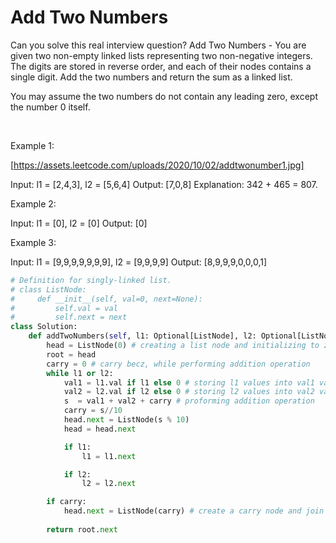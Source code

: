 # Add Two Numbers

Can you solve this real interview question? Add Two Numbers - You are given two non-empty linked lists representing two non-negative integers. The digits are stored in reverse order, and each of their nodes contains a single digit. Add the two numbers and return the sum as a linked list.

You may assume the two numbers do not contain any leading zero, except the number 0 itself.

 

Example 1:

[https://assets.leetcode.com/uploads/2020/10/02/addtwonumber1.jpg]


Input: l1 = [2,4,3], l2 = [5,6,4]
Output: [7,0,8]
Explanation: 342 + 465 = 807.


Example 2:


Input: l1 = [0], l2 = [0]
Output: [0]


Example 3:


Input: l1 = [9,9,9,9,9,9,9], l2 = [9,9,9,9]
Output: [8,9,9,9,0,0,0,1]

```py
# Definition for singly-linked list.
# class ListNode:
#     def __init__(self, val=0, next=None):
#         self.val = val
#         self.next = next
class Solution:
    def addTwoNumbers(self, l1: Optional[ListNode], l2: Optional[ListNode]) -> Optional[ListNode]:
        head = ListNode(0) # creating a list node and initializing to zero
        root = head
        carry = 0 # carry becz, while performing addition operation
        while l1 or l2:
            val1 = l1.val if l1 else 0 # storing l1 values into val1 variable
            val2 = l2.val if l2 else 0 # storing l2 values into val2 variable
            s  = val1 + val2 + carry # proforming addition operation
            carry = s//10 
            head.next = ListNode(s % 10)
            head = head.next

            if l1:
                l1 = l1.next

            if l2:
                l2 = l2.next

        if carry:
            head.next = ListNode(carry) # create a carry node and join it to the end of the ListNode for calculation
        
        return root.next
```